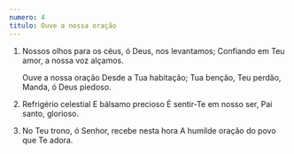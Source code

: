 ```yaml
---
numero: 4
titulo: Ouve a nossa oração
---
```

1. Nossos olhos para os céus, ó Deus, nos levantamos;
   Confiando em Teu amor, a nossa voz alçamos.

   Ouve a nossa oração
   Desde a Tua habitação;
   Tua benção, Teu perdão,
   Manda, ó Deus piedoso.

2. Refrigério celestial E bálsamo precioso
   É sentir-Te em nosso ser, Pai santo, glorioso.

3. No Teu trono, ó Senhor, recebe nesta hora
   A humilde oração do povo que Te adora.

